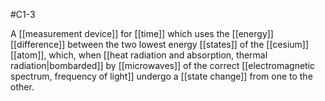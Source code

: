 #C1-3 

A [[measurement device]] for [[time]] which uses the [[energy]] [[difference]] between the two lowest energy [[states]] of the [[cesium]] [[atom]], which, when [[heat radiation and absorption, thermal radiation|bombarded]] by [[microwaves]] of the correct [[electromagnetic spectrum, frequency of light]] undergo a [[state change]] from one to the other.